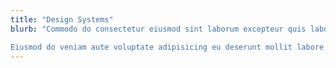 ```yaml
---
title: "Design Systems"
blurb: "Commodo do consectetur eiusmod sint laborum excepteur quis laborum dolor ut voluptate officia deserunt anim. Laborum dolore et dolore cupidatat quis aute Lorem ad adipisicing enim aute ipsum. Ullamco eu eu reprehenderit non dolore reprehenderit aute anim magna nulla enim. Aliquip pariatur tempor sunt ullamco mollit. Nostrud commodo qui culpa veniam fugiat pariatur labore incididunt esse consectetur elit irure ea sunt.

Eiusmod do veniam aute voluptate adipisicing eu deserunt mollit labore do. Ex sunt incididunt consequat consequat irure ipsum qui enim. Voluptate sit ipsum deserunt Lorem consequat nisi fugiat dolor quis deserunt deserunt incididunt. Proident esse reprehenderit sunt ea officia officia nostrud irure. Amet aliquip cillum deserunt laborum et duis consequat ullamco est."
---
```


